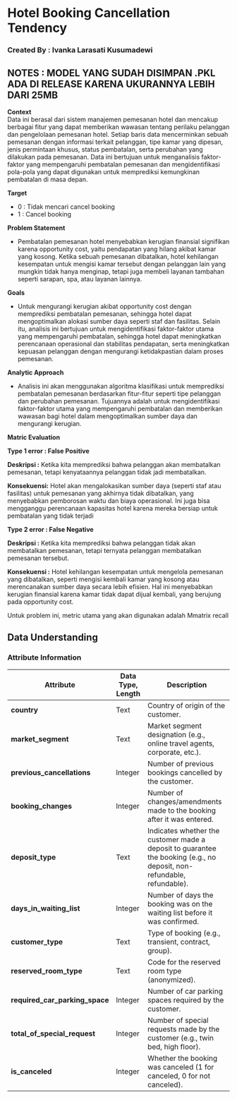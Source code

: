 # Hotel Booking Cancellation Tendency
### Created By : Ivanka Larasati Kusumadewi

## NOTES : MODEL YANG SUDAH DISIMPAN **.PKL ADA DI RELEASE** KARENA **UKURANNYA LEBIH DARI 25MB**

**Context**  
Data ini berasal dari sistem manajemen pemesanan hotel dan mencakup berbagai fitur yang dapat memberikan wawasan tentang perilaku pelanggan dan pengelolaan pemesanan hotel. Setiap baris data mencerminkan sebuah pemesanan dengan informasi terkait pelanggan, tipe kamar yang dipesan, jenis permintaan khusus, status pembatalan, serta perubahan yang dilakukan pada pemesanan. Data ini bertujuan untuk menganalisis faktor-faktor yang mempengaruhi pembatalan pemesanan dan mengidentifikasi pola-pola yang dapat digunakan untuk memprediksi kemungkinan pembatalan di masa depan.

**Target**
- 0 : Tidak mencari cancel booking
- 1 : Cancel booking

**Problem Statement**
- Pembatalan pemesanan hotel menyebabkan kerugian finansial signifikan karena opportunity cost, yaitu pendapatan yang hilang akibat kamar yang kosong. Ketika sebuah pemesanan dibatalkan, hotel kehilangan kesempatan untuk mengisi kamar tersebut dengan pelanggan lain yang mungkin tidak hanya menginap, tetapi juga membeli layanan tambahan seperti sarapan, spa, atau layanan lainnya.

**Goals**
- Untuk mengurangi kerugian akibat opportunity cost dengan memprediksi pembatalan pemesanan, sehingga hotel dapat mengoptimalkan alokasi sumber daya seperti staf dan fasilitas. Selain itu, analisis ini bertujuan untuk mengidentifikasi faktor-faktor utama yang mempengaruhi pembatalan, sehingga hotel dapat meningkatkan perencanaan operasional dan stabilitas pendapatan, serta meningkatkan kepuasan pelanggan dengan mengurangi ketidakpastian dalam proses pemesanan.

**Analytic Approach**
- Analisis ini akan menggunakan algoritma klasifikasi untuk memprediksi pembatalan pemesanan berdasarkan fitur-fitur seperti tipe pelanggan dan perubahan pemesanan. Tujuannya adalah untuk mengidentifikasi faktor-faktor utama yang mempengaruhi pembatalan dan memberikan wawasan bagi hotel dalam mengoptimalkan sumber daya dan mengurangi kerugian.


**Matric Evaluation**

**Type 1 error : False Positive**

**Deskripsi :** Ketika kita memprediksi bahwa pelanggan akan membatalkan pemesanan, tetapi kenyataannya pelanggan tidak jadi membatalkan.

**Konsekuensi:**
Hotel akan mengalokasikan sumber daya (seperti staf atau fasilitas) untuk pemesanan yang akhirnya tidak dibatalkan, yang menyebabkan pemborosan waktu dan biaya operasional. Ini juga bisa mengganggu perencanaan kapasitas hotel karena mereka bersiap untuk pembatalan yang tidak terjadi

**Type 2 error : False Negative**  

**Deskripsi :** Ketika kita memprediksi bahwa pelanggan tidak akan membatalkan pemesanan, tetapi ternyata pelanggan membatalkan pemesanan tersebut.

**Konsekuensi :**
Hotel kehilangan kesempatan untuk mengelola pemesanan yang dibatalkan, seperti mengisi kembali kamar yang kosong atau merencanakan sumber daya secara lebih efisien. Hal ini menyebabkan kerugian finansial karena kamar tidak dapat dijual kembali, yang berujung pada opportunity cost.

Untuk problem ini, metric utama yang akan digunakan adalah Mmatrix recall

## Data Understanding

### Attribute Information

| **Attribute**                    | **Data Type, Length** | **Description** |
| --------------------------------- | --------------------- | --------------- |
| **country**                       | Text                  | Country of origin of the customer. |
| **market_segment**                | Text                  | Market segment designation (e.g., online travel agents, corporate, etc.). |
| **previous_cancellations**        | Integer               | Number of previous bookings cancelled by the customer. |
| **booking_changes**               | Integer               | Number of changes/amendments made to the booking after it was entered. |
| **deposit_type**                  | Text                  | Indicates whether the customer made a deposit to guarantee the booking (e.g., no deposit, non-refundable, refundable). |
| **days_in_waiting_list**          | Integer               | Number of days the booking was on the waiting list before it was confirmed. |
| **customer_type**                 | Text                  | Type of booking (e.g., transient, contract, group). |
| **reserved_room_type**            | Text                  | Code for the reserved room type (anonymized). |
| **required_car_parking_space**   | Integer               | Number of car parking spaces required by the customer. |
| **total_of_special_request**     | Integer               | Number of special requests made by the customer (e.g., twin bed, high floor). |
| **is_canceled**                   | Integer               | Whether the booking was canceled (1 for canceled, 0 for not canceled). |
